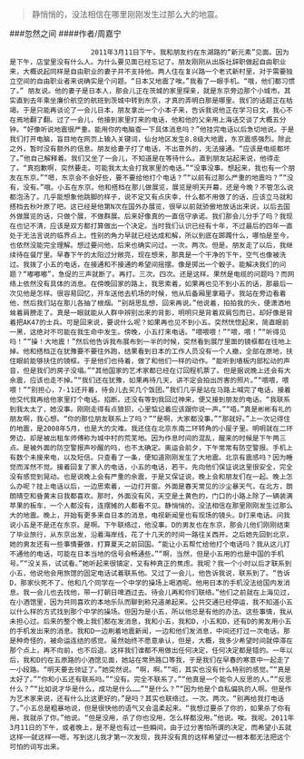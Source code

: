 > 静悄悄的，没法相信在哪里刚刚发生过那么大的地震。

###忽然之间
####作者/周嘉宁

						2011年3月11日下午。我和朋友约在东湖路的“新元素”见面。因为是下午，店堂里没有什么人。为什么要见面已经忘记了。朋友刚刚从出版社辞职做起自由职业来，大概说起同样是自由职业的妻子并不支持他。两人住在复兴路一个老式新村里，对于需要独立空间的自由职业者来说确实是个问题。“日本又地震了唉。”我看了一眼手机。“哦，他们都习惯了。” 朋友说。他的妻子是日本人，那会儿正在茨城的家里探亲，就是东京旁边那个小城市。其实直到去年乘坐廉价航空的航班到茨城中转到东京，才真的弄明白那是哪里。我们的话题正在枯竭。于是只能再谈论了一会儿日本，朋友拿出一个小本子来，告诉我说他正在学习日文，我心不在焉地翻了翻。过了一会儿，他接到家里打来的电话，他和他的父亲用上海话交谈了大概五分钟。“好像听说地震很严重。能用你的电脑查一下具体消息吗？”他挂完电话以后急切地说。于是我们打开电脑，盲目地在网页上输入关键词，仙台地区发生8.8级大地震，东京震感强烈。除此之外，暂时没有额外的信息。朋友给妻子打了电话，不出意外的，无法接通。“应该是电缆都坏了。”他自己解释着。我们又坐了一会儿，不知道是在等待什么。直到朋友站起来说，他得走了。“真抱歉啊，突然要走。可能我太太会打我家里的电话。”“没事没事。想起来，我也有一个朋友在东京。”“嗯，东京会不会好些，要不要给他打个电话？”“以前有过那么严重的地震吗？”“没有，没有。”哦。小五在东京。他和搭档在那儿做展览，展览是明天开幕，还是今晚？不管怎么说都泡汤了。几乎能想象他跳脚的样子，说不定又有点庆幸，什么都不用做了的话，应该立马就和搭档去秋叶原了吧。这已经是他第N次在国外办展览，很早以前就骄傲地放话出来说，以后去国外做展览的话，只做个展，不做群展。后来好像真的一直信守承诺。我们那会儿分手了吗？我现在也记不清，应该是双方都打算做出一个决定。当时我们认识已经有十年，不过最后的四年一直处于无法言说的临界点上。性别的角力早就已经达成和解，所以到底在踯躅什么，哪怕是至今，也依然没能完全理解。想过要问他，后来也确实问过。一次。两次。但是。朋友走了以后，我继续待在餐厅里。早春下午的太阳过分敞亮，现在想来，那真是一个干净的下午，空气也像被洗过。我拨了小五的电话，在接通和不接通的希望间摇摆。像是掷出一个骰子。能解决我们的问题？“嘟嘟嘟”，急促的三声就断了。再打。三次。四次。还是这样。果然是电缆的问题吗？而网络上依然没有具体的消息。在傍晚回家的路上，我思索着，如果再也见不到小五的话，那最后一次见他是怎样。很容易回忆，开车送他去机场的时候，他从后备厢里拿箱子。我站在旁边看着他，然后我们站在那儿各抽了根烟。“别胡思乱想，回来再说。”他说着，拍拍我的头，便潇洒地耸着肩膀走了。真是一眼就能从人群中辨别出来的背影，明明只是背着双肩包而已，却好像是背着把AK47的士兵。可是回来说，要说什么呢？如果再也见不到小五。突然恍惚起来，简直眼前一黑，这绝对不可能在我生命中发生。傍晚，小五打来电话。“喂喂喂！”“喂，喂！”“听得见吗！”“操！大地震！”然后他告诉我布展布到一半的时候，突然看到展厅里面的镜框都在往地上掉。他和搭档正在犹豫要不要往外跑，结果看到日本的工作人员没有一个人撤，全部在原地，扶住眼前能够扶住的镜框。于是他们也待着，做了和他们一样的动作。“能听到墙板内部松动的声音，但是我们的房子没塌。”“其他国家的艺术家都已经在订回程机票了。但是据说晚上还会有大余震，应该也走不掉。”“我们还在犹豫，如果再待几天，讲不定会拍出厉害的照片。”“喂喂，喂喂！”“别担心，7-11还开着，待会儿去买几个饭团。”我们几乎是站在马路上喊完了电话，接着他交代我再给他家里打个电话。掐断。还没有等到我回过神来，便又接到朋友的电话。“我联系到我太太了，她没事。刚刚走得有点狼狈，心里惦记着应该跟你说一声。”“唔。”真是彬彬有礼的朋友啊，我心想。“你的那位朋友联系上了吗？”“是啊，大家都没事。”“那就好。”上一次记得住的地震，是2008年5月，也是大的灾难。我还住在北京东南二环转角的小屋子里。明明就在二环旁边，却是被出租车师傅称为城中村的荒芜地。因为作息时间的混乱，醒来的时候是下午两三点。是被外面的防空警报声吵醒的吗，也不太确定。奥运会前夕，下午常常有防空警报。手机上有数个未接来电，以及短信。只查看了一条，便知道刚刚发生了大地震。北京有震感吗？因为睡觉而浑然不觉。接着回复了家人的电话，小五的电话，若干。先向他们保证说这里很安全，完全没有感觉到晃动。也是说晚上会有严重的余震，于是又保证说，晚上会和朋友们在一起。晚上怎么办呢？挂上电话以后，一边思索着，一边打开窗。外面是春天常见的沙尘暴天气，在北方，朗朗晴空和昏黄末日我都喜欢。那时，外面没有风，天空是土黄色的，门口的小路上除了一辆装满苹果的板车，一个人都没有，连摆摊的人都看不见。静悄悄的，没法相信在那里刚刚发生过那么大的地震。晚上，开始有更多来自日本的消息，电视新闻里也有现场的镜头。D打来电话。问我说小五是不是还在东京。是啊。下午联络过，他没事。D的男友也在东京，那会儿他们刚刚结束了毕业旅行，从东京出发，沿着海岸线，花了十几天的时间一路往关西开。之后她先回到北京，她的男友还有一些事情要做，打算夏天之前回国。“能让小五帮忙给他打个电话吗？我从这儿打不通他的电话，可能在日本当地的信号会畅通些。”“啊，当然，但是小五用的也是中国的手机号。”“没关系，试试看。”她听起来很镇定，又有种真正的焦虑。我呢？我一个小时以后才联系到小五，他说他会用旅馆的固定电话试着联系他。又过了一会儿，他告诉我说，联系到了。“告诉D，那家伙死不了。他和几个同学在一个中学的操场上喝酒呢。他用日本的手机没法给国内发消息。我一会儿也去找他，带一打朝日啤酒过去。待会儿再和你们联络。”他们之前就在上海见过，在小酒馆里，因为共同喜欢的本地乐队而聊到称兄道弟起来。公共交通已经停运，我不知道小五以什么样的方式找到那个中学的操场。但因为是小五，所以他总是有他的办法。这些事情，我从未担心过。后来的整个晚上我们都在发消息，我和小五，我和D，小五和D，还有D的男友用小五的手机发出来的消息。我和D一边刷着地震新闻，一边和他们发消息，中间还打过一次电话。那是种奇怪的，被命运连结的感觉。虽然始终不愿意承认，但是，大概，我多少希望时间就停滞在那个点上，再不向前，也不后退。这样我们谁都不用做出任何决定，任何决定都是错的。一年以后，我和D约在五原路的小酒馆见面，她站在常熟路口等我，于是我们在早春的寒意中一起走了一小段路。“明天要去领证了。”她突然说。“啊，啊。”“呃，其实也没有什么特别的感觉。”“真是太好了。”“你和小五还有联系吗。”“没有。完全不联系了。”“他真是一个能令人反思的人。”“反思什么？”“比如说才华是什么，成功是什么……”“是什么？”“因为他是个自私偏执的人啊。但是作为艺术家来说，还有什么比这更好的。”是吗？其实也联络过。一次。两次。“别再给我打电话了。”小五总是粗暴地说，但是很快他的语气又会温柔起来。“我想过要杀了你的，如果杀了你有用，我就杀了你。”他说。“但是没用，杀了你也没用，怎么样都没用。”他说。唉。我呢。2011年3月11日的下午，或者晚上，是不是也有过一些瞬间，由于过分害怕所谓的决定，而希望小五就这样──就这样──嗯，写到这儿我才第一次发现，我并没有真的这样希望过──根本都无法把这个可怕的词写出来。			  		